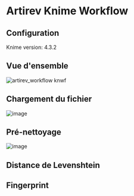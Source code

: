 # Artirev Knime Workflow

## Configuration
Knime version: 4.3.2


## Vue d'ensemble
![artirev_workflow knwf](https://user-images.githubusercontent.com/61782191/123225993-8802b980-d4d3-11eb-97e4-97808fb8ec37.png)



## Chargement du fichier
![image](https://user-images.githubusercontent.com/61782191/123223257-07db5480-d4d1-11eb-96e0-cb002bd3a6ee.png)


## Pré-nettoyage
![image](https://user-images.githubusercontent.com/61782191/123225599-293d4000-d4d3-11eb-999f-8192980f6425.png)



## Distance de Levenshtein


## Fingerprint
